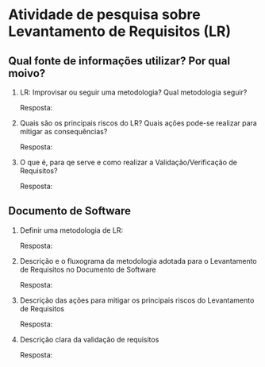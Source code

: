 <h1>Atividade de pesquisa sobre Levantamento de Requisitos (LR)</h1>

<h2>Qual fonte de informações utilizar? Por qual moivo?</h2>
<ol>
  <li>LR: Improvisar ou seguir uma metodologia? Qual metodologia seguir?</li>
  <p>Resposta:<br></p>
  <li>Quais são os principais riscos do LR? Quais ações pode-se realizar para mitigar as consequências?</li>
  <p>Resposta: <br></p>
  <li>O que é, para qe serve e como realizar a Validação/Verificação de Requisitos?</li>
  <p>Resposta: <br></p>
</ol>

<h2>Documento de Software</h2>
<ol>
  <li>Definir uma metodologia de LR:</li>
  <p>Resposta: </p>
  <li>Descrição e o fluxograma da metodologia adotada para o Levantamento de Requisitos no Documento de Software</li>
  <p>Resposta: </p>
  <li>Descrição das ações para mitigar os principais riscos do Levantamento de Requisitos</li>
  <p>Resposta: </p>
  <li>Descrição clara da validação de requisitos</li>
  <p>Resposta: </p>
</ol>
